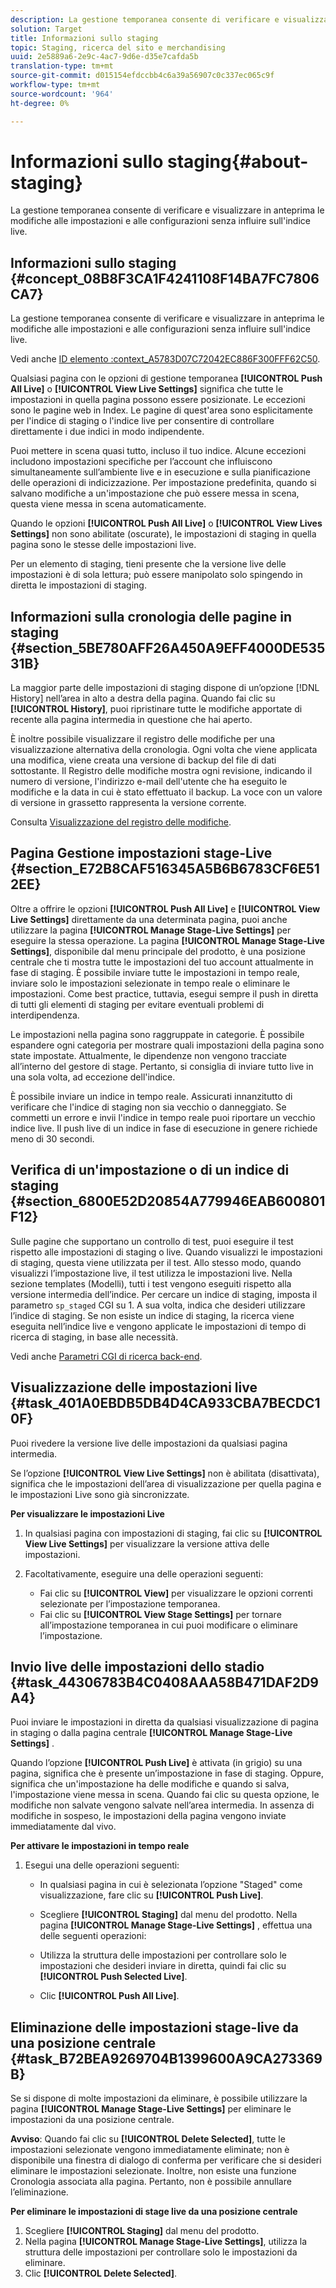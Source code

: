 ```yaml
---
description: La gestione temporanea consente di verificare e visualizzare in anteprima le modifiche alle impostazioni e alle configurazioni senza influire sull'indice live.
solution: Target
title: Informazioni sullo staging
topic: Staging, ricerca del sito e merchandising
uuid: 2e5889a6-2e9c-4ac7-9d6e-d35e7cafda5b
translation-type: tm+mt
source-git-commit: d015154efdccbb4c6a39a56907c0c337ec065c9f
workflow-type: tm+mt
source-wordcount: '964'
ht-degree: 0%

---
```



# Informazioni sullo staging{#about-staging}

La gestione temporanea consente di verificare e visualizzare in anteprima le modifiche alle impostazioni e alle configurazioni senza influire sull&#39;indice live.

## Informazioni sullo staging {#concept_08B8F3CA1F4241108F14BA7FC7806CA7}

La gestione temporanea consente di verificare e visualizzare in anteprima le modifiche alle impostazioni e alle configurazioni senza influire sull&#39;indice live.

Vedi anche [ID elemento :context_A5783D07C72042EC886F300FFF62C50](c-about-simulator.md#context_A5783D07C72042EC8886F300FFF62C50).

Qualsiasi pagina con le opzioni di gestione temporanea **[!UICONTROL Push All Live]** o **[!UICONTROL View Live Settings]** significa che tutte le impostazioni in quella pagina possono essere posizionate. Le eccezioni sono le pagine web in Index. Le pagine di quest&#39;area sono esplicitamente per l&#39;indice di staging o l&#39;indice live per consentire di controllare direttamente i due indici in modo indipendente.

Puoi mettere in scena quasi tutto, incluso il tuo indice. Alcune eccezioni includono impostazioni specifiche per l’account che influiscono simultaneamente sull’ambiente live e in esecuzione e sulla pianificazione delle operazioni di indicizzazione. Per impostazione predefinita, quando si salvano modifiche a un&#39;impostazione che può essere messa in scena, questa viene messa in scena automaticamente.

Quando le opzioni **[!UICONTROL Push All Live]** o **[!UICONTROL View Lives Settings]** non sono abilitate (oscurate), le impostazioni di staging in quella pagina sono le stesse delle impostazioni live.

Per un elemento di staging, tieni presente che la versione live delle impostazioni è di sola lettura; può essere manipolato solo spingendo in diretta le impostazioni di staging.

## Informazioni sulla cronologia delle pagine in staging {#section_5BE780AFF26A450A9EFF4000DE53531B}

La maggior parte delle impostazioni di staging dispone di un’opzione [!DNL History] nell’area in alto a destra della pagina. Quando fai clic su **[!UICONTROL History]**, puoi ripristinare tutte le modifiche apportate di recente alla pagina intermedia in questione che hai aperto.

È inoltre possibile visualizzare il registro delle modifiche per una visualizzazione alternativa della cronologia. Ogni volta che viene applicata una modifica, viene creata una versione di backup del file di dati sottostante. Il Registro delle modifiche mostra ogni revisione, indicando il numero di versione, l&#39;indirizzo e-mail dell&#39;utente che ha eseguito le modifiche e la data in cui è stato effettuato il backup. La voce con un valore di versione in grassetto rappresenta la versione corrente.

Consulta [Visualizzazione del registro delle modifiche](c-about-reports-menu/c-about-reports-menu.md#task_166F1156719F4B3D834BEA8E249C8057).

## Pagina Gestione impostazioni stage-Live {#section_E72B8CAF516345A5B6B6783CF6E512EE}

Oltre a offrire le opzioni **[!UICONTROL Push All Live]** e **[!UICONTROL View Live Settings]** direttamente da una determinata pagina, puoi anche utilizzare la pagina **[!UICONTROL Manage Stage-Live Settings]** per eseguire la stessa operazione. La pagina **[!UICONTROL Manage Stage-Live Settings]**, disponibile dal menu principale del prodotto, è una posizione centrale che ti mostra tutte le impostazioni del tuo account attualmente in fase di staging. È possibile inviare tutte le impostazioni in tempo reale, inviare solo le impostazioni selezionate in tempo reale o eliminare le impostazioni. Come best practice, tuttavia, esegui sempre il push in diretta di tutti gli elementi di staging per evitare eventuali problemi di interdipendenza.

Le impostazioni nella pagina sono raggruppate in categorie. È possibile espandere ogni categoria per mostrare quali impostazioni della pagina sono state impostate. Attualmente, le dipendenze non vengono tracciate all’interno del gestore di stage. Pertanto, si consiglia di inviare tutto live in una sola volta, ad eccezione dell&#39;indice.

È possibile inviare un indice in tempo reale. Assicurati innanzitutto di verificare che l&#39;indice di staging non sia vecchio o danneggiato. Se commetti un errore e invii l&#39;indice in tempo reale puoi riportare un vecchio indice live. Il push live di un indice in fase di esecuzione in genere richiede meno di 30 secondi.

## Verifica di un&#39;impostazione o di un indice di staging {#section_6800E52D20854A779946EAB600801F12}

Sulle pagine che supportano un controllo di test, puoi eseguire il test rispetto alle impostazioni di staging o live. Quando visualizzi le impostazioni di staging, questa viene utilizzata per il test. Allo stesso modo, quando visualizzi l’impostazione live, il test utilizza le impostazioni live. Nella sezione templates (Modelli), tutti i test vengono eseguiti rispetto alla versione intermedia dell’indice. Per cercare un indice di staging, imposta il parametro `sp_staged` CGI su 1. A sua volta, indica che desideri utilizzare l’indice di staging. Se non esiste un indice di staging, la ricerca viene eseguita nell’indice live e vengono applicate le impostazioni di tempo di ricerca di staging, in base alle necessità.

Vedi anche [Parametri CGI di ricerca back-end](c-appendices/c-cgiparameters.md#reference_582E85C3886740C98FE88CA9DF7918E8).

## Visualizzazione delle impostazioni live {#task_401A0EBDB5DB4D4CA933CBA7BECDC10F}

Puoi rivedere la versione live delle impostazioni da qualsiasi pagina intermedia.

<!-- 

t_viewing_live_settings.xml

 -->

Se l’opzione **[!UICONTROL View Live Settings]** non è abilitata (disattivata), significa che le impostazioni dell’area di visualizzazione per quella pagina e le impostazioni Live sono già sincronizzate.

**Per visualizzare le impostazioni Live**

1. In qualsiasi pagina con impostazioni di staging, fai clic su **[!UICONTROL View Live Settings]** per visualizzare la versione attiva delle impostazioni.
1. Facoltativamente, eseguire una delle operazioni seguenti:

   * Fai clic su **[!UICONTROL View]** per visualizzare le opzioni correnti selezionate per l’impostazione temporanea.
   * Fai clic su **[!UICONTROL View Stage Settings]** per tornare all’impostazione temporanea in cui puoi modificare o eliminare l’impostazione.

## Invio live delle impostazioni dello stadio {#task_44306783B4C0408AAA58B471DAF2D9A4}

Puoi inviare le impostazioni in diretta da qualsiasi visualizzazione di pagina in staging o dalla pagina centrale **[!UICONTROL Manage Stage-Live Settings]** .

<!-- 

t_pushing_live_settings_live.xml

 -->

Quando l’opzione **[!UICONTROL Push Live]** è attivata (in grigio) su una pagina, significa che è presente un’impostazione in fase di staging. Oppure, significa che un&#39;impostazione ha delle modifiche e quando si salva, l&#39;impostazione viene messa in scena. Quando fai clic su questa opzione, le modifiche non salvate vengono salvate nell’area intermedia. In assenza di modifiche in sospeso, le impostazioni della pagina vengono inviate immediatamente dal vivo.

**Per attivare le impostazioni in tempo reale**

1. Esegui una delle operazioni seguenti:

   * In qualsiasi pagina in cui è selezionata l’opzione &quot;Staged&quot; come visualizzazione, fare clic su **[!UICONTROL Push Live]**.
   * Scegliere **[!UICONTROL Staging]** dal menu del prodotto. Nella pagina **[!UICONTROL Manage Stage-Live Settings]** , effettua una delle seguenti operazioni:

   * Utilizza la struttura delle impostazioni per controllare solo le impostazioni che desideri inviare in diretta, quindi fai clic su **[!UICONTROL Push Selected Live]**.
   * Clic **[!UICONTROL Push All Live]**.

## Eliminazione delle impostazioni stage-live da una posizione centrale {#task_B72BEA9269704B1399600A9CA273369B}

Se si dispone di molte impostazioni da eliminare, è possibile utilizzare la pagina **[!UICONTROL Manage Stage-Live Settings]** per eliminare le impostazioni da una posizione centrale.

<!-- 

t_deleting_staged_settings_from_a_central_location.xml

 -->

**Avviso**: Quando fai clic su  **[!UICONTROL Delete Selected]**, tutte le impostazioni selezionate vengono immediatamente eliminate; non è disponibile una finestra di dialogo di conferma per verificare che si desideri eliminare le impostazioni selezionate. Inoltre, non esiste una funzione Cronologia associata alla pagina. Pertanto, non è possibile annullare l’eliminazione.

**Per eliminare le impostazioni di stage live da una posizione centrale**

1. Scegliere **[!UICONTROL Staging]** dal menu del prodotto.
1. Nella pagina **[!UICONTROL Manage Stage-Live Settings]**, utilizza la struttura delle impostazioni per controllare solo le impostazioni da eliminare.
1. Clic **[!UICONTROL Delete Selected]**.
